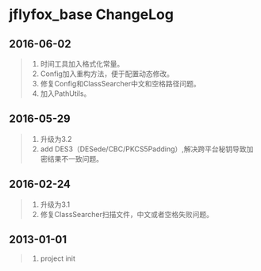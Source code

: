 # jflyfox_base ChangeLog

## 2016-06-02
> 1. 时间工具加入格式化常量。
> 2. Config加入重构方法，便于配置动态修改。
> 3. 修复Config和ClassSearcher中文和空格路径问题。
> 4. 加入PathUtils。

## 2016-05-29
> 1. 升级为3.2
> 2. add DES3（DESede/CBC/PKCS5Padding）,解决跨平台秘钥导致加密结果不一致问题。

## 2016-02-24 
> 1. 升级为3.1
> 2. 修复ClassSearcher扫描文件，中文或者空格失败问题。

## 2013-01-01
> 1. project init